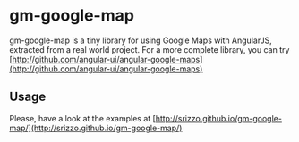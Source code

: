 gm-google-map
=============

gm-google-map is a tiny library for using Google Maps with AngularJS, extracted from a real world project. For a more complete library, you can try [http://github.com/angular-ui/angular-google-maps](http://github.com/angular-ui/angular-google-maps)

## Usage

Please, have a look at the examples at [http://srizzo.github.io/gm-google-map/](http://srizzo.github.io/gm-google-map/)


